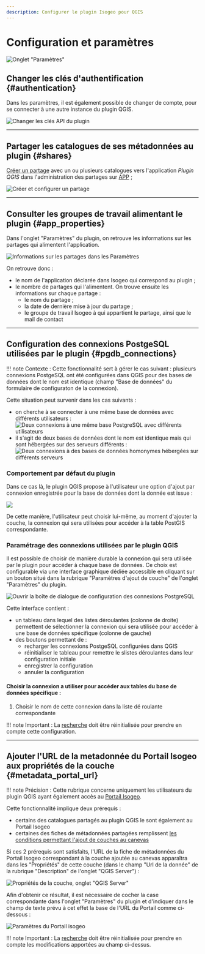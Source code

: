 ```yaml
---
description: Configurer le plugin Isogeo pour QGIS
---
```


# Configuration et paramètres

![Onglet "Paramètres"](/assets/ui_tabs_settings_fr.png)
## Changer les clés d'authentification {#authentication}

Dans les paramètres, il est également possible de changer de compte, pour se connecter à une autre instance du plugin QGIS.

![Changer les clés API du plugin](/assets/settings_switch_api_fr.png)

---

## Partager les catalogues de ses métadonnées au plugin {#shares}

[Créer un partage](https://help.isogeo.com/admin/fr/features/admin/shares.html) avec un ou plusieurs catalogues vers l'application _Plugin QGIS_ dans l'administration des partages sur [APP](https://app.isogeo.com) ;

![Créer et configurer un partage](/assets/app_share_toPlugin_fr.png)

---

## Consulter les groupes de travail alimentant le plugin {#app_properties}

Dans l'onglet "Paramètres" du plugin, on retrouve les informations sur les partages qui alimentent l'application.

![Informations sur les partages dans les Paramètres](/assets/settings_shares_details_fr.png)

On retrouve donc :

* le nom de l'application déclarée dans Isogeo qui correspond au plugin ;
* le nombre de partages qui l'alimentent. On trouve ensuite les informations sur chaque partage :
  * le nom du partage ;
  * la date de dernière mise à jour du partage ;
  * le groupe de travail Isogeo à qui appartient le partage, ainsi que le mail de contact

---

## Configuration des connexions PostgeSQL utilisées par le plugin {#pgdb_connections}

!!! note Contexte : Cette fonctionnalité sert à gérer le cas suivant : plusieurs connexions PostgeSQL ont été configurées dans QGIS pour des bases de données dont le nom est identique (champ "Base de données" du formulaire de configuraton de la connexion).

Cette situation peut survenir dans les cas suivants :

* on cherche à se connecter à une même base de données avec différents utilisateurs :
![Deux connexions à une même base PostgreSQL avec différents utilisateurs](/assets/config_pgdb_connection_diff_user.png)
* il s'agit de deux bases de données dont le nom est identique mais qui sont hébergées sur des serveurs différents :
![Deux connexions à des bases de données homonymes hébergées sur différents serveurs](/assets/config_pgdb_connection_diff_host.png)

### Comportement par défaut du plugin

Dans ce cas là, le plugin QGIS propose à l'utilisateur une option d'ajout par connexion enregistrée pour la base de données dont la donnée est issue :

![](/assets/config_pgdb_connection_several_options.png)

De cette manière, l'utilisateur peut choisir lui-même, au moment d'ajouter la couche, la connexion qui sera utilisées pour accéder à la table PostGIS correspondante.

### Paramétrage des connexions utilisées par le plugin QGIS

Il est possible de choisir de manière durable la connexion qui sera utilisée par le plugin pour accéder à chaque base de données. Ce choix est configurable via une interface graphique dédiée accessible en cliquant sur un bouton situé dans la rubrique "Paramètres d'ajout de couche" de l'onglet "Paramètres" du plugin.

![Ouvrir la boîte de dialogue de configuration des connexions PostgreSQL](/assets/config_pgdb_connection_open_dialog_btn.png)

Cette interface contient :

* un tableau dans lequel des listes déroulantes (colonne de droite) permettent de sélectionner la connexion qui sera utilisée pour accéder à une base de données spécifique (colonne de gauche)
* des boutons permettant de :
  * recharger les connexions PostgeSQL configurées dans QGIS
  * réinitialiser le tableau pour remettre le slistes déroulantes dans leur configuration initiale
  * enregistrer la configuration
  * annuler la configuration 

#### Choisir la connexion a utiliser pour accéder aux tables du base de données spécifique :

1. Choisir le nom de cette connexion dans la liste dé roulante correspondante

!!! note Important : La [recherche](/usage/search.md#reset) doit être réinitialisée pour prendre en compte cette configuration.

---

## Ajouter l'URL de la metadonnée du Portail Isogeo aux propriétés de la couche {#metadata_portal_url}

!!! note Précision : Cette rubrique concerne uniquement les utilisateurs du plugin QGIS ayant également accès au [Portail Isogeo](https://www.isogeo.com/nos-produits/Portail).

Cette fonctionnalité implique deux prérequis :

* certains des catalogues partagés au plugin QGIS le sont également au Portail Isogeo
* certaines des fiches de métadonnées partagées remplissent [les conditions permettant l'ajout de couches au canevas](/usage/display.md#add_criteria)

Si ces 2 prérequis sont satisfaits, l'URL de la fiche de métadonnées du Portail Isogeo correspondant à la couche ajoutée au canevas apparaîtra dans les "Propriétés" de cette couche (dans le champ "Url de la donnée" de la rubrique "Description" de l'onglet "QGIS Server") :

![Propriétés de la couche, onglet "QGIS Server"](/assets/layer_properties_portal_data_url_fr.png)

Afin d'obtenir ce résultat, il est nécessaire de cocher la case correspondante dans l'onglet "Paramètres" du plugin et d'indiquer dans le champ de texte prévu à cet effet la base de l'URL du Portail comme ci-dessous :

![Paramètres du Portail isogeo](/assets/settings_isogeo_portal_fr.png)

!!! note Important : La [recherche](/usage/search.md#reset) doit être réinitialisée pour prendre en compte les modifications apportées au champ ci-dessus.
